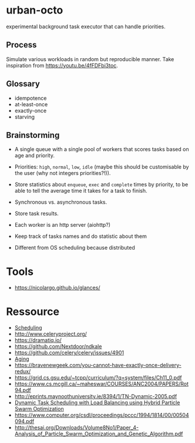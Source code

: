 # urban-octo

experimental background task executor that can handle priorities.

## Process

Simulate various workloads in random but reproducible manner. Take
inspiration from https://youtu.be/4fFDFbi3toc.

## Glossary

- idempotence
- at-least-once
- exactly-once
- starving

## Brainstorming

- A single queue with a single pool of workers that scores tasks based
  on age and priority.

- Priorities: `high`, `normal`, `low`, `idle` (maybe this should be
  customisable by the user (why not integers priorities?!)).

- Store statistics about `enqueue`, `exec` and `complete` times by
  priority, to be able to tell the average time it takes for a task to
  finish.

- Synchronous vs. asynchronous tasks.

- Store task results.

- Each worker is an http server (aiohttp?)

- Keep track of tasks names and do statistic about them

- Different from OS scheduling because distributed

# Tools

- https://nicolargo.github.io/glances/

# Ressource

- [Scheduling](https://en.wikipedia.org/wiki/Scheduling_(computing))
- http://www.celeryproject.org/
- https://dramatiq.io/
- https://github.com/Nextdoor/ndkale
- https://github.com/celery/celery/issues/4901
- [Aging](https://en.wikipedia.org/wiki/Aging_(scheduling))
- https://bravenewgeek.com/you-cannot-have-exactly-once-delivery-redux/
- https://grid.cs.gsu.edu/~tcpp/curriculum/?q=system/files/Ch11_0.pdf
- https://www.cs.mcgill.ca/~maheswar/COURSES/ANC2004/PAPERS/Rot94.pdf
- http://eprints.maynoothuniversity.ie/8394/1/TN-Dynamic-2005.pdf
- [Dynamic Task Scheduling with Load Balancing using Hybrid Particle
  Swarm Optimization
  ](http://emis.ams.org/journals/IJOPCM/Vol/09/IJOPCM(vol.2.3.12.S.9).pdf)
- https://www.computer.org/csdl/proceedings/pccc/1994/1814/00/00504094.pdf
- http://thesai.org/Downloads/Volume8No1/Paper_4-Analysis_of_Particle_Swarm_Optimization_and_Genetic_Algorithm.pdf
